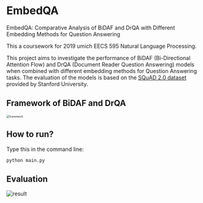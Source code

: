 # EmbedQA
EmbedQA: Comparative Analysis of BiDAF and DrQA with Different Embedding Methods for Question Answering

This a coursework for 2019 umich EECS 595 Natural Language Processing.

This project aims to investigate the performance of BiDAF (Bi-Directional Attention Flow) and DrQA (Document Reader Question Answering) models when combined with different embedding methods for Question Answering tasks. The evaluation of the models is based on the [SQuAD 2.0 dataset](https://rajpurkar.github.io/SQuAD-explorer/explore/v2.0/dev/) provided by Stanford University.

## Framework of BiDAF and DrQA


<img src="/Users/minguanghui/Desktop/materials/BiDAF_current_use/framework.png" alt="framework" style="zoom:50%;" />

## How to run?

Type this in the command line:

```shell
python main.py
```



## Evaluation

![result](/Users/minguanghui/Desktop/materials/BiDAF_current_use/result.png)